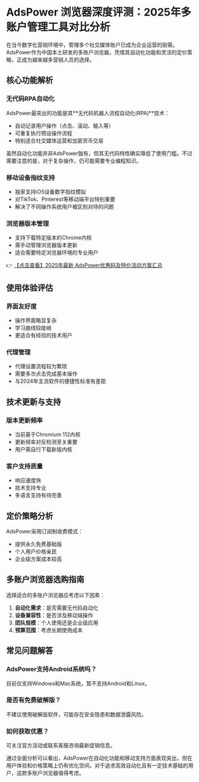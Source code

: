 # AdsPower 浏览器深度评测：2025年多账户管理工具对比分析

在当今数字化营销环境中，管理多个社交媒体账户已成为企业运营的刚需。AdsPower作为中国本土研发的多账户浏览器，凭借其自动化功能和灵活的定价策略，正成为越来越多营销人员的选择。

## 核心功能解析

### 无代码RPA自动化
AdsPower最突出的功能是其**无代码机器人流程自动化(RPA)**技术：
- 自动记录用户操作（点击、滚动、输入等）
- 可重复执行预设操作流程
- 特别适合社交媒体运营和加密货币交易

虽然自动化功能并非AdsPower独有，但其无代码特性确实降低了使用门槛。不过需要注意的是，对于复杂操作，仍可能需要专业编程知识。

### 移动设备指纹支持
- 独家支持iOS设备数字指纹模拟
- 对TikTok、Pinterest等移动端平台特别重要
- 解决了不同操作系统用户被区别对待的问题

### 浏览器版本管理
- 支持下载特定版本的Chrome内核
- 需手动管理浏览器版本更新
- 适合需要特定浏览器环境的专业用户

👉 [【点击查看】2025年最新 AdsPower优惠码及特价活动方案汇总](https://bit.ly/adspower_free)

## 使用体验评估

### 界面友好度
- 操作界面略显复杂
- 学习曲线较陡峭
- 更适合有经验的技术用户

### 代理管理
- 代理设置流程较为繁琐
- 需要多次点击完成基本操作
- 与2024年主流软件的便捷性标准有差距

## 技术更新与支持

### 版本更新频率
- 当前基于Chromium 112内核
- 更新频率对反检测至关重要
- 用户需自行下载新版内核

### 客户支持质量
- 响应速度快
- 技术支持专业
- 多语言支持有待完善

## 定价策略分析

AdsPower采用订阅制收费模式：
- 提供永久免费基础版
- 个人用户价格亲民
- 企业级方案成本较高

## 多账户浏览器选购指南

选择适合的多账户浏览器应考虑以下因素：
1. **自动化需求**：是否需要无代码自动化
2. **设备兼容性**：是否涉及移动端操作
3. **团队规模**：个人使用还是企业级应用
4. **预算范围**：考虑长期使用成本

## 常见问题解答

### AdsPower支持Android系统吗？
目前仅支持Windows和Mac系统，暂不支持Android和Linux。

### 是否有免费破解版？
不建议使用破解版软件，可能存在安全隐患和数据泄露风险。

### 如何获取优惠？
可关注官方活动或联系客服咨询最新促销信息。

通过全面分析可以看出，AdsPower在自动化功能和移动支持方面表现突出，但在用户体验和价格策略上仍有优化空间。对于追求高效自动化且有一定技术基础的用户，这款多账户浏览器值得考虑。